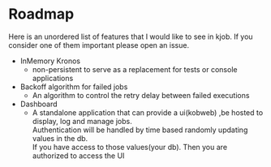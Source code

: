 # Roadmap
Here is an unordered list of features that I would like to see in kjob. If you consider one of them important please open an issue.

- InMemory Kronos
  - non-persistent to serve as a replacement for tests or console applications 
- Backoff algorithm for failed jobs
  - An algorithm to control the retry delay between failed executions
- Dashboard 
  - A standalone application that can provide a ui(kobweb) ,be hosted to display, log and manage jobs.\
  Authentication will be handled by time based randomly updating values in the db. \
  If you have access to those values(your db). Then you are authorized to access the UI